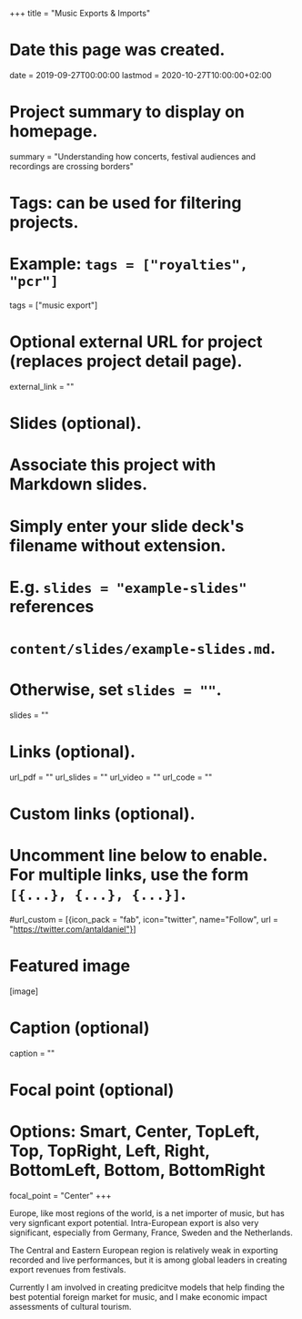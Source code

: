 +++
title = "Music Exports & Imports"

# Date this page was created.
date = 2019-09-27T00:00:00
lastmod = 2020-10-27T10:00:00+02:00

# Project summary to display on homepage.
summary = "Understanding how concerts, festival audiences and recordings are crossing borders"

# Tags: can be used for filtering projects.
# Example: `tags = ["royalties", "pcr"]`
tags = ["music export"]

# Optional external URL for project (replaces project detail page).
external_link = ""

# Slides (optional).
#   Associate this project with Markdown slides.
#   Simply enter your slide deck's filename without extension.
#   E.g. `slides = "example-slides"` references 
#   `content/slides/example-slides.md`.
#   Otherwise, set `slides = ""`.
slides = ""

# Links (optional).
url_pdf = ""
url_slides = ""
url_video = ""
url_code = ""

# Custom links (optional).
#   Uncomment line below to enable. For multiple links, use the form `[{...}, {...}, {...}]`.
#url_custom = [{icon_pack = "fab", icon="twitter", name="Follow", url = "https://twitter.com/antaldaniel"}]

# Featured image
[image]
  # Caption (optional)
  caption = ""
  
  # Focal point (optional)
  # Options: Smart, Center, TopLeft, Top, TopRight, Left, Right, BottomLeft, Bottom, BottomRight
  focal_point = "Center"
+++

Europe, like most regions of the world, is a net importer of music, but has very signficant export potential. Intra-European export is also very significant, especially from Germany, France, Sweden and the Netherlands.

The Central and Eastern European region is relatively weak in exporting recorded and live performances, but it is among global leaders in creating export revenues from festivals.

Currently I am involved in creating predicitve models that help finding the best potential foreign market for music, and I make economic impact assessments of cultural tourism.



